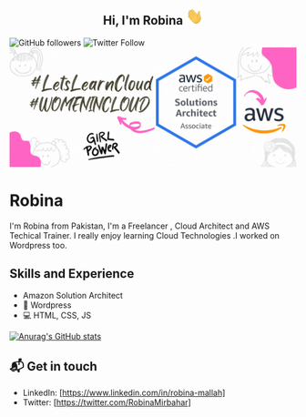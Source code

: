 <h2 align="center">Hi, I'm Robina <img src="hi.gif" height="30" width="30"></h2>

![GitHub followers](https://img.shields.io/github/followers/robina?style=social)
![Twitter Follow](https://img.shields.io/twitter/follow/RobinaMirbahar?style=social)
<br>
<img align="center"><img src="welcomebannergif.gif">

# Robina 
I'm Robina from Pakistan, I'm a Freelancer , Cloud Architect and AWS Techical Trainer. I really enjoy learning Cloud Technologies .I worked on Wordpress too.

## Skills and Experience
*  Amazon Solution Architect
* 📱 Wordpress
* 💻 HTML, CSS, JS


[![Anurag's GitHub stats](https://github-readme-stats.vercel.app/api?username=robinamirbahar)](https://github.com/anuraghazra/github-readme-stats)



## 📬 Get in touch

- LinkedIn: [https://www.linkedin.com/in/robina-mallah]
- Twitter: [https://twitter.com/RobinaMirbahar]

